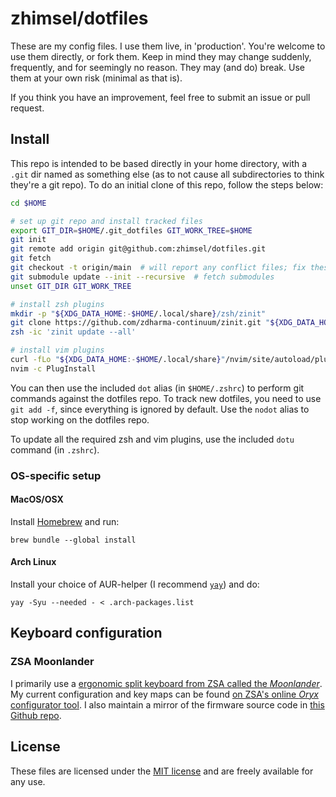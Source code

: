 # zhimsel/dotfiles

These are my config files. I use them live, in 'production'. You're welcome to use them directly, or fork them. Keep in mind they may change suddenly, frequently, and for seemingly no reason. They may (and do) break. Use them at your own risk (minimal as that is).

If you think you have an improvement, feel free to submit an issue or pull request.

## Install

This repo is intended to be based directly in your home directory, with a `.git` dir named as something else (as to not cause all subdirectories to think they're a git repo).
To do an initial clone of this repo, follow the steps below:

```sh
cd $HOME

# set up git repo and install tracked files
export GIT_DIR=$HOME/.git_dotfiles GIT_WORK_TREE=$HOME
git init
git remote add origin git@github.com:zhimsel/dotfiles.git
git fetch
git checkout -t origin/main  # will report any conflict files; fix these and re-run
git submodule update --init --recursive  # fetch submodules
unset GIT_DIR GIT_WORK_TREE

# install zsh plugins
mkdir -p "${XDG_DATA_HOME:-$HOME/.local/share}/zsh/zinit"
git clone https://github.com/zdharma-continuum/zinit.git "${XDG_DATA_HOME:-$HOME/.local/share}/zsh/zinit/bin"
zsh -ic 'zinit update --all'

# install vim plugins
curl -fLo "${XDG_DATA_HOME:-$HOME/.local/share}"/nvim/site/autoload/plug.vim --create-dirs https://raw.githubusercontent.com/junegunn/vim-plug/master/plug.vim
nvim -c PlugInstall
```

You can then use the included `dot` alias (in `$HOME/.zshrc`) to perform git commands against the dotfiles repo.
To track new dotfiles, you need to use `git add -f`, since everything is ignored by default.
Use the `nodot` alias to stop working on the dotfiles repo.

To update all the required zsh and vim plugins, use the included `dotu` command (in `.zshrc`).

### OS-specific setup

#### MacOS/OSX

Install [Homebrew](https://docs.brew.sh/Installation) and run:

```
brew bundle --global install
```

#### Arch Linux

Install your choice of AUR-helper (I recommend [`yay`](https://aur.archlinux.org/packages/yay/)) and do:

```
yay -Syu --needed - < .arch-packages.list
```

## Keyboard configuration

### ZSA Moonlander

I primarily use a [ergonomic split keyboard from ZSA called the _Moonlander_](https://www.zsa.io/moonlander/).
My current configuration and key maps can be found [on ZSA's online _Oryx_ configurator tool](https://configure.zsa.io/moonlander/layouts/XE4RP). I also maintain a mirror of the firmware source code in [this Github repo](https://github.com/zhimsel/moonlander-config).

## License

These files are licensed under the [MIT license](/LICENSE) and are freely available for any use.
